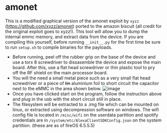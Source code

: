 # amonet

This is a modified graphical version of the amonet exploit by `xyzz` (https://github.com/xyzz/amonet) ported to the amazon biscuit (all credit for the original exploit goes to xyzz!). This tool will allow you to dump the internal emmc memory, and extract data from the device.
If you are compiling this yourself, before running `__init__.py` for the first time be sure to run `setup.sh` to compile binaries for the payloads.
- Before running, peel off the rubber grip on the base of the device and use a torx 8 screwdriver to dissasemble the device and expose the main board. After this, use a flat head screwdriver or thin plastic tool to pry off the RF shield on the main processor board. 
- You will the need a small metal piece such as a very small flat head screwdriver or a piece of ~~tin~~ aluminium foil to short circuit the capacitor next to the eMMC in the area shown below.
![image](https://i.imgur.com/2MkRyF6.jpeg)
- Once you have clicked start on the program, follow the instruction above and plug in the usb with the short circuit still in place.
- The filesystem will be extracted to a .img file which can be mounted on linux, or extracted using decompression software on windows. The wifi config file is located in `/misc/wifi` on the userdata partition and spotify credentials are in `/system/etc/AlexaClientSDKConfig.json` on the system partition. (these are as of fireOS 6.5.5.5)

